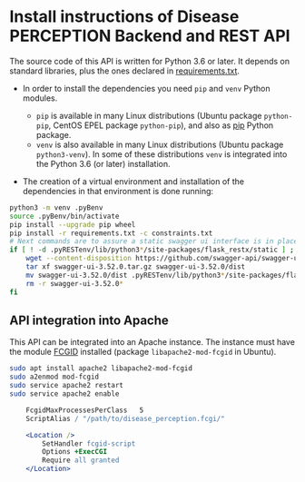 # Install instructions of Disease PERCEPTION Backend and REST API

The source code of this API is written for Python 3.6 or later. It depends on standard libraries, plus the ones declared in [requirements.txt](requirements.txt).

* In order to install the dependencies you need `pip` and `venv` Python modules.
	- `pip` is available in many Linux distributions (Ubuntu package `python-pip`, CentOS EPEL package `python-pip`), and also as [pip](https://pip.pypa.io/en/stable/) Python package.
	- `venv` is also available in many Linux distributions (Ubuntu package `python3-venv`). In some of these distributions `venv` is integrated into the Python 3.6 (or later) installation.

* The creation of a virtual environment and installation of the dependencies in that environment is done running:

```bash
python3 -m venv .pyBenv
source .pyBenv/bin/activate
pip install --upgrade pip wheel
pip install -r requirements.txt -c constraints.txt
# Next commands are to assure a static swagger ui interface is in place
if [ ! -d .pyRESTenv/lib/python3*/site-packages/flask_restx/static ] ; then
	wget --content-disposition https://github.com/swagger-api/swagger-ui/archive/v3.52.0.tar.gz
	tar xf swagger-ui-3.52.0.tar.gz swagger-ui-3.52.0/dist
	mv swagger-ui-3.52.0/dist .pyRESTenv/lib/python3*/site-packages/flask_restx/static
	rm -r swagger-ui-3.52.0*
fi
```

## API integration into Apache

This API can be integrated into an Apache instance. The instance must have the module [FCGID](https://httpd.apache.org/mod_fcgid/) installed (package `libapache2-mod-fcgid` in Ubuntu).

```bash
sudo apt install apache2 libapache2-mod-fcgid
sudo a2enmod mod-fcgid
sudo service apache2 restart
sudo service apache2 enable
```

```apache
	FcgidMaxProcessesPerClass	5
	ScriptAlias / "/path/to/disease_perception.fcgi/"

	<Location />
		SetHandler fcgid-script
		Options +ExecCGI
		Require all granted
	</Location>
```
